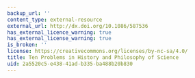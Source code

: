 ```yaml
---
backup_url: ''
content_type: external-resource
external_url: http://dx.doi.org/10.1086/587536
has_external_licence_warning: true
has_external_license_warning: true
is_broken: ''
license: https://creativecommons.org/licenses/by-nc-sa/4.0/
title: Ten Problems in History and Philosophy of Science
uid: 2a5520c5-e438-41ad-b335-ba488b20b830
---
```

